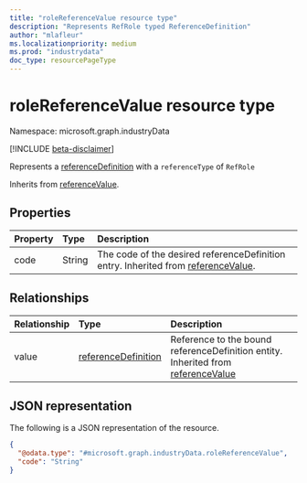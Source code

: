 ```yaml
---
title: "roleReferenceValue resource type"
description: "Represents RefRole typed ReferenceDefinition"
author: "mlafleur"
ms.localizationpriority: medium
ms.prod: "industrydata"
doc_type: resourcePageType
---
```


# roleReferenceValue resource type

Namespace: microsoft.graph.industryData

[!INCLUDE [beta-disclaimer](../../includes/beta-disclaimer.md)]

Represents a [referenceDefinition](../resources/industrydata-referencedefinition.md) with a `referenceType` of `RefRole`

Inherits from [referenceValue](../resources/industrydata-referencevalue.md).

## Properties

| Property | Type   | Description                                                                                                                      |
| :------- | :----- | :------------------------------------------------------------------------------------------------------------------------------- |
| code     | String | The code of the desired referenceDefinition entry. Inherited from [referenceValue](../resources/industrydata-referencevalue.md). |

## Relationships

| Relationship | Type                                                                    | Description                                                                                                                     |
| :----------- | :---------------------------------------------------------------------- | :------------------------------------------------------------------------------------------------------------------------------ |
| value        | [referenceDefinition](../resources/industrydata-referencedefinition.md) | Reference to the bound referenceDefinition entity. Inherited from [referenceValue](../resources/industrydata-referencevalue.md) |

## JSON representation

The following is a JSON representation of the resource.

<!-- {
  "blockType": "resource",
  "@odata.type": "microsoft.graph.industryData.roleReferenceValue"
}
-->

```json
{
  "@odata.type": "#microsoft.graph.industryData.roleReferenceValue",
  "code": "String"
}
```
